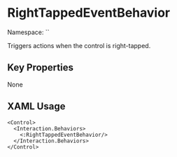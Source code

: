# RightTappedEventBehavior

Namespace: ``

Triggers actions when the control is right-tapped.



## Key Properties
None

## XAML Usage
```xaml
<Control>
  <Interaction.Behaviors>
    <:RightTappedEventBehavior/>
  </Interaction.Behaviors>
</Control>
```
